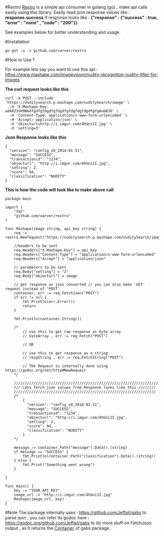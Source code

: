#Rextro
[Rextro](https://github.com/varver/rextro) is a simple api consumer in golang (go) , make api calls easily using this library.
Easily read json response values like : **response.success** if response looks like : 
**{"response" : {"success" : true, "error" : "none" , "code" : "200"}}**

See examples below for better understanding and usage.


#Installation
```
go get -u -v github.com/varver/rextro
```

#How to Use ?

For example lets say you want to use this api : 
https://www.mashape.com/imagevision/nudity-recognition-nudity-filter-for-images

**The curl request looks like this**
```
curl -X POST --include 'https://nuditysearch.p.mashape.com/nuditySearch/image' \
  -H 'X-Mashape-Key: ad40Z3nH9NmdfgdfgfdgdfgfdgdfgfdgfdgfdgdfgfgAum8J6' \
  -H 'Content-Type: application/x-www-form-urlencoded' \
  -H 'Accept: application/json' \
  -d 'objecturl=http://i.imgur.com/4hGni1I.jpg' \
  -d 'setting=3'
```

**Json Response looks like this**
```
{
  "version": "config_v8_2014-01-31",
  "message": "SUCCESS",
  "transactionid": "1234",
  "objecturl": "http://i.imgur.com/4hGni1I.jpg",
  "setting": 2,
  "score": 94,
  "classification": "NUDITY"
}
```

**This is how the code will look like to make above call**
```
package main

import (
	"fmt"
	"github.com/varver/rextro"
)

func Mashape(image string, api_key string) {
	req := rextro.NewTequest("https://nuditysearch.p.mashape.com/nuditySearch/image")

	//headers to be sent
	req.Headers["X-Mashape-Key"] = api_key
	req.Headers["Content-Type"] = "application/x-www-form-urlencoded"
	req.Headers["Accept"] = "application/json"

	// parameters to be sent
	req.Body["setting"] = "2"
	req.Body["objecturl"] = image

	// get response as json converted // you can also make 'GET' request instead of 'POST'
	container, err := req.FetchJson("POST")
	if err != nil {
		fmt.Println(err.Error())
		return
	}

	fmt.Println(container.String())

	/*
		// use this to get raw response as byte array
		// byteArray , err := req.Fetch("POST")

		// OR

		// use this to get response as a string
		// respString , err := req.FetchString("POST")

		// The Request is internally done using https://godoc.org/net/http#NewRequest
	*/

	//////////////////////////////////////////////////////////////////
	/// Lets fetch json values from Response looks like this ////////
	/////////////////////////////////////////////////////////////////
	/*
		{
		  "version": "config_v8_2014-01-31",
		  "message": "SUCCESS",
		  "transactionid": "1234",
		  "objecturl": "http://i.imgur.com/4hGni1I.jpg",
		  "setting": 2,
		  "score": 94,
		  "classification": "NUDITY"
		}
	*/

	message := container.Path("message").Data().(string)
	if message == "SUCCESS" {
		fmt.Println(container.Path("classification").Data().(string))
	} else {
		fmt.Print("Something went wrong")
	}

}

func main() {
	key := "YOUR_API_KEY"
	image_url := "http://i.imgur.com/4hGni1I.jpg"
	Mashape(image_url, key)
}

```

#Note
The package internally uses : https://github.com/Jeffail/gabs to parse json , you can refer its godoc here : https://godoc.org/github.com/Jeffail/gabs to do more stuff on FetchJson output , as it returns the <a href="https://godoc.org/github.com/Jeffail/gabs#Container">Container</a> of gabs package. 


